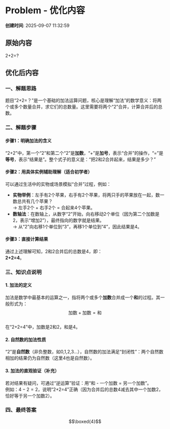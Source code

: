 # Problem - 优化内容

**创建时间**: 2025-09-07 11:32:59

## 原始内容

2+2=?

## 优化后内容

### 一、解题思路  
题目“2+2=？”是一个基础的加法运算问题，核心是理解“加法”的数学意义：将两个或多个数量合并，求它们的总数量。这里需要将两个“2”合并，计算合并后的总数。


### 二、解题步骤  
#### 步骤1：明确加法的含义  
“2+2”中，第一个“2”和第二个“2”是**加数**，“+”是**加号**，表示“合并”的操作，“=”是**等号**，表示“结果是”。整个式子的意义是：“把2和2合并起来，结果是多少？”


#### 步骤2：用具体实例辅助理解（适合初学者）  
可以通过生活中的实物或场景模拟“合并”过程，例如：  
- **实物举例**：左手有2个苹果，右手有2个苹果，将两只手的苹果放在一起，数一数总共有几个苹果？  
  → 左手2个 + 右手2个 = 合起来4个苹果。  
- **数轴法**：在数轴上，从数字“2”开始，向右移动2个单位（因为第二个加数是2，表示“增加2”），最终指向的数字就是结果。  
  → 从“2”向右移1个单位到“3”，再移1个单位到“4”，因此结果是4。  


#### 步骤3：直接计算结果  
通过上述理解可知，2和2合并后的总数是4，即：  
**2+2=4**。


### 三、知识点说明  
#### 1. 加法的定义  
加法是数学中最基本的运算之一，指将两个或多个**加数**合并成一个**和**的过程。其一般形式为：  
$$\text{加数} + \text{加数} = \text{和}$$  
在“2+2=4”中，加数是2和2，和是4。


#### 2. 自然数的加法性质  
“2”是**自然数**（非负整数，如0,1,2,3...），自然数的加法满足“封闭性”：两个自然数相加的结果仍为自然数（这里4也是自然数）。


#### 3. 加法的直观验证（补充）  
若对结果有疑问，可通过“逆运算”验证：用“和 - 一个加数 = 另一个加数”。  
例如：$4 - 2 = 2$，说明“2+2=4”正确（因为合并后的总数4减去其中一个加数2，恰好等于另一个加数2）。


### 四、最终答案  
$$\boxed{4}$$
